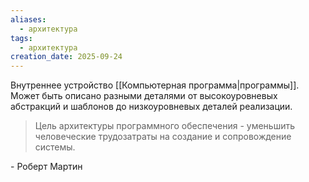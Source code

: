 ```yaml
---
aliases:
  - архитектура
tags:
  - архитектура
creation_date: 2025-09-24
---
```

Внутреннее устройство [[Компьютерная программа|программы]]. Может быть описано разными деталями от высокоуровневых абстракций и шаблонов до низкоуровневых деталей реализации.

> Цель архитектуры программного обеспечения - уменьшить человеческие трудозатраты на создание и сопровождение системы.
> 
 \- Роберт Мартин

